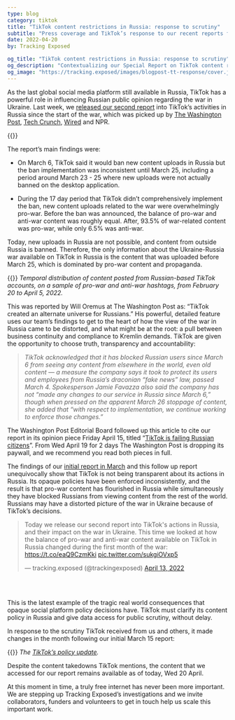 ```yaml
---
type: blog
category: tiktok
title: "TikTok content restrictions in Russia: response to scrutiny"
subtitle: "Press coverage and TikTok’s response to our recent reports following the war in Ukraine"
date: 2022-04-20
by: Tracking Exposed

og_title: "TikTok content restrictions in Russia: response to scrutiny"
og_description: "Contextualizing our Special Report on TikTok content restrictions in Russia"
og_image: "https://tracking.exposed/images/blogpost-tt-response/cover.jpg"
---
```




As the last global social media platform still available in Russia, TikTok has a powerful role in influencing Russian public opinion regarding the war in Ukraine. Last week, we [released our second report](https://tracking.exposed/pdf/tiktok-russia-12april2022.pdf) into TikTok’s activities in Russia since the start of the war, which was picked up by [The Washington Post](https://www.washingtonpost.com/technology/2022/04/13/tiktok-russia-censorship-propaganda-tracking-exposed/), [Tech Crunch](https://techcrunch.com/2022/04/13/study-finds-tiktiks-ban-on-uploads-in-russia-failed-leaving-it-dominated-by-pro-war-content/), [Wired](https://www.wired.it/article/tiktok-russia-propaganda-guerra/) and NPR.

{{<PR-img href="/images/blogpost-tt-response/cover.jpg">}}

The report’s main findings were:

* On March 6, TikTok said it would ban new content uploads in Russia but the ban implementation was inconsistent until March 25, including a period around March 23 - 25 where new uploads were not actually banned on the desktop application.

* During the 17 day period that TikTok didn’t comprehensively implement the ban, new content uploads related to the war were overwhelmingly pro-war. Before the ban was announced, the balance of pro-war and anti-war content was roughly equal. After, 93.5% of war-related content was pro-war, while only 6.5% was anti-war.

Today, new uploads in Russia are not possible, and content from outside Russia is banned. Therefore, the only information about the Ukraine-Russia war available on TikTok in Russia is the content that was uploaded before March 25, which is dominated by pro-war content and propaganda.

{{<PR-img href="/images/report-loophole/loophole.png">}}
_Temporal distribution of content posted from Russian-based TikTok accounts, on a sample of pro-war and anti-war hashtags, from February 20 to April 5, 2022._

This was reported by Will Oremus at The Washington Post as: “TikTok created an alternate universe for Russians.” His powerful, detailed feature uses our team’s findings to get to the heart of how the view of the war in Russia came to be distorted, and what might be at the root: a pull between business continuity and compliance to Kremlin demands. TikTok are given the opportunity to choose truth, transparency and accountability:

> _TikTok acknowledged that it has blocked Russian users since March 6 from seeing any content from elsewhere in the world, even old content — a measure the company says it took to protect its users and employees from Russia’s draconian “fake news” law, passed March 4. Spokesperson Jamie Favazza also said the company has not “made any changes to our service in Russia since March 6,” though when pressed on the apparent March 26 stoppage of content, she added that “with respect to implementation, we continue working to enforce those changes.”_

The Washington Post Editorial Board followed up this article to cite our report in its opinion piece Friday April 15, titled “[TikTok is failing Russian citizens](https://www.washingtonpost.com/opinions/2022/04/15/tiktok-fails-russia-citizens-ukraine-war/)”. From Wed April 19 for 2 days The Washington Post is dropping its paywall, and we recommend you read both pieces in full.

The findings of our [initial report in March](https://tracking.exposed/pdf/tiktok-russia-15march2022.pdf) and this follow up report unequivocally show that TikTok is not being transparent about its actions in Russia. Its opaque policies have been enforced inconsistently, and the result is that pro-war content has flourished in Russia while simultaneously they have blocked Russians from viewing content from the rest of the world. Russians may have a distorted picture of the war in Ukraine because of TikTok’s decisions.

<blockquote class="twitter-tweet"><p lang="en" dir="ltr">Today we release our second report into TikTok&#39;s actions in Russia, and their impact on the war in Ukraine. This time we looked at how the balance of pro-war and anti-war content available on TikTok in Russia changed during the first month of the war: <a href="https://t.co/eaQ9CzmKki">https://t.co/eaQ9CzmKki</a> <a href="https://t.co/sukgiOVxp5">pic.twitter.com/sukgiOVxp5</a></p>&mdash; tracking.exposed (@trackingexposed) <a href="https://twitter.com/trackingexposed/status/1514234111178780679?ref_src=twsrc%5Etfw">April 13, 2022</a></blockquote> <script async src="https://platform.twitter.com/widgets.js" charset="utf-8"></script>

<br>
<br>

This is the latest example of the tragic real world consequences that opaque social platform policy decisions have. TikTok must clarify its content policy in Russia and give data access for public scrutiny, without delay.

In response to the scrutiny TikTok received from us and others, it made changes in the month following our initial March 15 report:

{{<PR-img href="/images/blogpost-tt-response/tiktok-response.png">}}
_The [TikTok’s policy update](https://newsroom.tiktok.com/en-us/bringing-more-context-to-content-on-tiktok)._

Despite the content takedowns TikTok mentions, the content that we accessed for our report remains available as of today, Wed 20 April.

At this moment in time, a truly free internet has never been more important. We are stepping up Tracking Exposed’s investigations and we invite collaborators, funders and volunteers to get in touch help us scale this important work.
